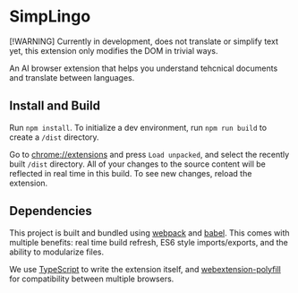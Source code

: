 # SimpLingo
[!WARNING]
Currently in development, does not translate or simplify text yet, this extension only modifies the DOM in trivial ways.

An AI browser extension that helps you understand tehcnical documents and translate between languages.

## Install and Build

Run ```npm install```. To initialize a dev environment, run ```npm run build``` to create a ```/dist``` directory. 

Go to [chrome://extensions](chrome://extensions) and press ```Load unpacked```, and select the recently built ```/dist``` directory. All of your changes to the source content will be reflected in real time in this build. To see new changes, reload the extension.

## Dependencies

This project is built and bundled using [webpack](https://webpack.js.org) and [babel](https://www.npmjs.com/package/babel-loader). This comes with multiple benefits: real time build refresh, ES6 style imports/exports, and the ability to modularize files. 

We use [TypeScript](https://www.typescriptlang.org) to write the extension itself, and [webextension-polyfill](https://github.com/mozilla/webextension-polyfill) for compatibility between multiple browsers.
